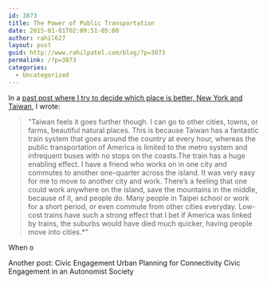 ```yaml
---
id: 3873
title: The Power of Public Transportation
date: 2015-01-01T02:09:51-05:00
author: rahil627
layout: post
guid: http://www.rahilpatel.com/blog/?p=3873
permalink: /?p=3873
categories:
  - Uncategorized
---
```

In a <a href="http://www.rahilpatel.com/blog/new-york-and-taiwan" title="New York and Taiwan">past post where I try to decide which place is better, New York and Taiwan</a>, I wrote:

<blockquote>"Taiwan feels it goes further though. I can go to other cities, towns, or farms, beautiful natural places. This is because Taiwan has a fantastic train system that goes around the country at every hour, whereas the public transportation of America is limited to the metro system and infrequent buses with no stops on the coasts.The train has a huge enabling effect. I have a friend who works on in one city and commutes to another one-quarter across the island. It was very easy for me to move to another city and work. There’s a feeling that one could work anywhere on the island, save the mountains in the middle, because of it, and people do. Many people in Taipei school or work for a short period, or even commute from other cities everyday. Low-cost trains have such a strong effect that I bet if America was linked by trains, the suburbs would have died much quicker, having people move into cities.*"</blockquote>

When o

Another post:
Civic Engagement
Urban Planning for Connectivity
Civic Engagement in an Autonomist Society